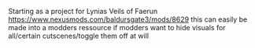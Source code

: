 Starting as a project for Lynias Veils of Faerun https://www.nexusmods.com/baldursgate3/mods/8629
this can easily be made into a modders ressource if modders want to hide visuals for all/certain cutscenes/toggle them off at will
